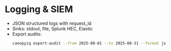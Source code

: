 # Logging & SIEM

- JSON structured logs with request_id
- Sinks: stdout, file, Splunk HEC, Elastic
- Export audits:
  ```bash
  canopyiq export-audit --from 2025-08-01 --to 2025-08-31 --format json > audit.json
  ```